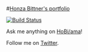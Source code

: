 #[Honza Bittner's portfolio](http://hobi.github.io)

[![Build Status](https://travis-ci.org/HoBi/hobi.github.io.svg)](https://travis-ci.org/HoBi/hobi.github.io)

Ask me anything on [HoBi/ama](https://github.com/HoBi/ama)!

Follow me on [Twitter](https://twitter.com/tenhobi).
